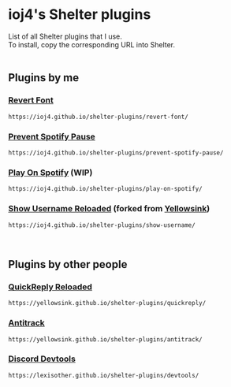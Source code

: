 # ioj4's Shelter plugins

List of all Shelter plugins that I use.<br>
To install, copy the corresponding URL into Shelter.<br><br>

## Plugins by me

### [Revert Font](plugins/revert-font/)
```
https://ioj4.github.io/shelter-plugins/revert-font/
```

### [Prevent Spotify Pause](plugins/prevent-spotify-pause/)
```
https://ioj4.github.io/shelter-plugins/prevent-spotify-pause/
```

### [Play On Spotify](plugins/play-on-spotify/) (WIP)
```
https://ioj4.github.io/shelter-plugins/play-on-spotify/
```

### [Show Username Reloaded](plugins/show-username/) (forked from [Yellowsink](https://github.com/yellowsink/shelter-plugins))
```
https://ioj4.github.io/shelter-plugins/show-username/
```

<br>

## Plugins by other people

### [QuickReply Reloaded](https://github.com/yellowsink/shelter-plugins/tree/master/plugins/quickreply/)
```
https://yellowsink.github.io/shelter-plugins/quickreply/
```

### [Antitrack](https://github.com/yellowsink/shelter-plugins/tree/master/plugins/antitrack/)
```
https://yellowsink.github.io/shelter-plugins/antitrack/
```

### [Discord Devtools](https://github.com/lexisother/shelter-plugins/tree/master/plugins/devtools)
```
https://lexisother.github.io/shelter-plugins/devtools/
```
